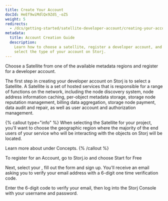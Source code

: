 ```yaml
---
title: Create Your Account
docId: HeEf9wiMdlQx9ZdS_-oZS
weight: 5
redirects:
  - /dcs/getting-started/satellite-developer-account/creating-your-account
metadata:
  title: Account Creation Guide
  description:
    Learn how to choose a satellite, register a developer account, and
    select the type of your account on Storj.
---
```


Choose a Satellite from one of the available metadata regions and register for a developer account.

The first step in creating your developer account on Storj is to select a Satellite. A Satellite is a set of hosted services that is responsible for a range of functions on the network, including the node discovery system, node address information caching, per-object metadata storage, storage node reputation management, billing data aggregation, storage node payment, data audit and repair, as well as user account and authorization management.

{% callout type="info"  %}
When selecting the Satellite for your project, you'll want to choose the geographic region where the majority of the end users of your service who will be interacting with the objects on Storj will be located.

Learn more about [](docId:v0b3GtAU4dDT_1qibwCxc) under Concepts.
{% /callout %}

To register for an Account, go to Storj.io and choose Start for Free

Next, select your [](docId:v0b3GtAU4dDT_1qibwCxc), fill out the form and sign up. You'll receive an email asking you to verify your email address with a 6-digit one time verification code.

Enter the 6-digit code to verify your email, then log into the Storj Console with your username and password.